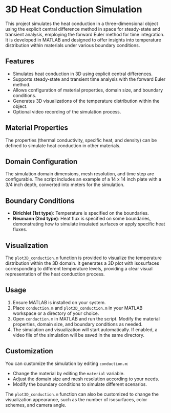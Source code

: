 # 3D Heat Conduction Simulation

This project simulates the heat conduction in a three-dimensional object using the explicit central difference method in space for steady-state and transient analysis, employing the forward Euler method for time integration. It is developed in MATLAB and designed to offer insights into temperature distribution within materials under various boundary conditions.

## Features

- Simulates heat conduction in 3D using explicit central differences.
- Supports steady-state and transient time analysis with the forward Euler method.
- Allows configuration of material properties, domain size, and boundary conditions.
- Generates 3D visualizations of the temperature distribution within the object.
- Optional video recording of the simulation process.

## Material Properties

The properties (thermal conductivity, specific heat, and density) can be defined to simulate heat conduction in other materials.

## Domain Configuration

The simulation domain dimensions, mesh resolution, and time step are configurable. The script includes an example of a 14 x 14 inch plate with a 3/4 inch depth, converted into meters for the simulation.

## Boundary Conditions

- **Dirichlet (1st type)**: Temperature is specified on the boundaries.
- **Neumann (2nd type)**: Heat flux is specified on some boundaries, demonstrating how to simulate insulated surfaces or apply specific heat fluxes.

## Visualization

The `plot3D_conduction.m` function is provided to visualize the temperature distribution within the 3D domain. It generates a 3D plot with isosurfaces corresponding to different temperature levels, providing a clear visual representation of the heat conduction process.

## Usage

1. Ensure MATLAB is installed on your system.
2. Place `conduction.m` and `plot3D_conduction.m` in your MATLAB workspace or a directory of your choice.
3. Open `conduction.m` in MATLAB and run the script. Modify the material properties, domain size, and boundary conditions as needed.
4. The simulation and visualization will start automatically. If enabled, a video file of the simulation will be saved in the same directory.

## Customization

You can customize the simulation by editing `conduction.m`:
- Change the material by editing the `material` variable.
- Adjust the domain size and mesh resolution according to your needs.
- Modify the boundary conditions to simulate different scenarios.

The `plot3D_conduction.m` function can also be customized to change the visualization appearance, such as the number of isosurfaces, color schemes, and camera angle.





